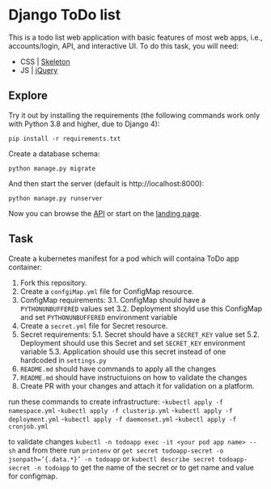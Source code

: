 # Django ToDo list

This is a todo list web application with basic features of most web apps, i.e., accounts/login, API, and interactive UI. To do this task, you will need:

- CSS | [Skeleton](http://getskeleton.com/)
- JS | [jQuery](https://jquery.com/)

## Explore

Try it out by installing the requirements (the following commands work only with Python 3.8 and higher, due to Django 4):

```
pip install -r requirements.txt
```

Create a database schema:

```
python manage.py migrate
```

And then start the server (default is http://localhost:8000):

```
python manage.py runserver
```

Now you can browse the [API](http://localhost:8000/api/) or start on the [landing page](http://localhost:8000/).

## Task

Create a kubernetes manifest for a pod which will containa ToDo app container:

1. Fork this repository.
1. Create a `confgiMap.yml` file for ConfigMap resource.
1. ConfigMap requirements:
   3.1. ConfigMap should have a `PYTHONUNBUFFERED` values set
   3.2. Deployment shoyld use this ConfigMap and set `PYTHONUNBUFFERED` environment variable
1. Create a `secret.yml` file for Secret resource.
1. Secret requirements:
   5.1. Secret should have a `SECRET_KEY` value set
   5.2. Deployment should use this Secret and set `SECRET_KEY` environment variable
   5.3. Application should use this secret instead of one hardcoded in `settings.py`
1. `README.md` should have commands to apply all the changes
1. `README.md` should have instructuions on how to validate the changes
1. Create PR with your changes and attach it for validation on a platform.

run these commands to create infrastructure: -`kubectl apply -f namespace.yml` -`kubectl apply -f clusterip.yml` -`kubectl apply -f deployment.yml` -`kubectl apply -f daemonset.yml` -`kubectl apply -f cronjob.yml`

to validate changes `kubectl -n todoapp exec -it <your pod app name> -- sh` and from there run `printenv` or `get secret todoapp-secret -o jsonpath=’{.data.*}’ -n todoapp` or `kubectl describe secret todoapp-secret -n todoapp` to get the name of the secret or to get name and value for configmap.
